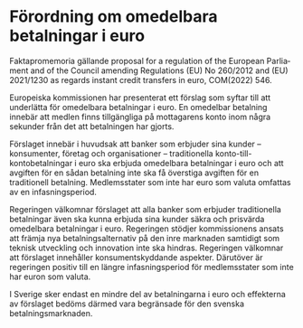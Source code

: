 # Förordning om omedelbara betalningar i euro

Faktapromemoria gällande proposal for a regulation of the European Parlia­ment and of the Council amending Regulations (EU) No 260/2012 and (EU) 2021/1230
as regards instant credit transfers in euro, COM(2022) 546.

Europeiska kommissionen har presenterat ett förslag som syftar till att
underlätta för omedelbara betalningar i euro. En omedelbar betalning innebär att medlen finns tillgängliga på mottagarens konto inom några sekunder från det att betalningen har gjorts.

Förslaget innebär i huvudsak att banker som erbjuder sina kunder –
konsumenter, företag och organisationer – traditionella konto-till-kontobetalningar i euro ska erbjuda omedelbara betalningar i euro och att avgiften för en sådan betalning inte ska få överstiga avgiften för en traditionell betalning. Medlemsstater som inte har euro som valuta omfattas av en infasningsperiod.

Regeringen välkomnar förslaget att alla banker som erbjuder traditionella betalningar även ska kunna erbjuda sina kunder säkra och prisvärda omedelbara betalningar i euro. Regeringen stödjer kommissionens ansats att främja nya betalningsalternativ på den inre marknaden samtidigt som teknisk utveckling och innovation inte ska hindras. Regeringen välkomnar att förslaget innehåller konsumentskyddande aspekter. Därutöver är regeringen positiv till en längre infasningsperiod för medlemsstater som inte har euron som valuta.

I Sverige sker endast en mindre del av betalningarna i euro och effekterna av förslaget bedöms därmed vara begränsade för den svenska betalningsmarknaden.
